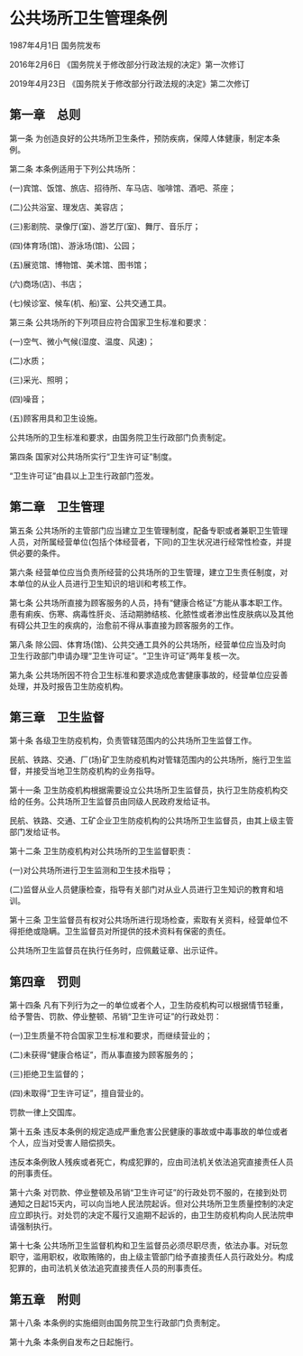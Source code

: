 # 公共场所卫生管理条例

1987年4月1日 国务院发布

2016年2月6日 《国务院关于修改部分行政法规的决定》第一次修订

2019年4月23日 《国务院关于修改部分行政法规的决定》第二次修订

<!-- INFO END -->

## 第一章　总则

第一条 为创造良好的公共场所卫生条件，预防疾病，保障人体健康，制定本条例。

第二条 本条例适用于下列公共场所：

(一)宾馆、饭馆、旅店、招待所、车马店、咖啡馆、酒吧、茶座；

(二)公共浴室、理发店、美容店；

(三)影剧院、录像厅(室)、游艺厅(室)、舞厅、音乐厅；

(四)体育场(馆)、游泳场(馆)、公园；

(五)展览馆、博物馆、美术馆、图书馆；

(六)商场(店)、书店；

(七)候诊室、候车(机、船)室、公共交通工具。

第三条 公共场所的下列项目应符合国家卫生标准和要求：

(一)空气、微小气候(湿度、温度、风速)；

(二)水质；

(三)采光、照明；

(四)噪音；

(五)顾客用具和卫生设施。

公共场所的卫生标准和要求，由国务院卫生行政部门负责制定。

第四条 国家对公共场所实行“卫生许可证”制度。

“卫生许可证”由县以上卫生行政部门签发。

## 第二章　卫生管理

第五条 公共场所的主管部门应当建立卫生管理制度，配备专职或者兼职卫生管理人员，对所属经营单位(包括个体经营者，下同)的卫生状况进行经常性检查，并提供必要的条件。

第六条 经营单位应当负责所经营的公共场所的卫生管理，建立卫生责任制度，对本单位的从业人员进行卫生知识的培训和考核工作。

第七条 公共场所直接为顾客服务的人员，持有“健康合格证”方能从事本职工作。患有痢疾、伤寒、病毒性肝炎、活动期肺结核、化脓性或者渗出性皮肤病以及其他有碍公共卫生的疾病的，治愈前不得从事直接为顾客服务的工作。

第八条 除公园、体育场(馆)、公共交通工具外的公共场所，经营单位应当及时向卫生行政部门申请办理“卫生许可证”。“卫生许可证”两年复核一次。

第九条 公共场所因不符合卫生标准和要求造成危害健康事故的，经营单位应妥善处理，并及时报告卫生防疫机构。

## 第三章　卫生监督

第十条 各级卫生防疫机构，负责管辖范围内的公共场所卫生监督工作。

民航、铁路、交通、厂(场)矿卫生防疫机构对管辖范围内的公共场所，施行卫生监督，并接受当地卫生防疫机构的业务指导。

第十一条 卫生防疫机构根据需要设立公共场所卫生监督员，执行卫生防疫机构交给的任务。公共场所卫生监督员由同级人民政府发给证书。

民航、铁路、交通、工矿企业卫生防疫机构的公共场所卫生监督员，由其上级主管部门发给证书。

第十二条 卫生防疫机构对公共场所的卫生监督职责：

(一)对公共场所进行卫生监测和卫生技术指导；

(二)监督从业人员健康检查，指导有关部门对从业人员进行卫生知识的教育和培训。

第十三条 卫生监督员有权对公共场所进行现场检查，索取有关资料，经营单位不得拒绝或隐瞒。卫生监督员对所提供的技术资料有保密的责任。

公共场所卫生监督员在执行任务时，应佩戴证章、出示证件。

## 第四章　罚则

第十四条 凡有下列行为之一的单位或者个人，卫生防疫机构可以根据情节轻重，给予警告、罚款、停业整顿、吊销“卫生许可证”的行政处罚：

(一)卫生质量不符合国家卫生标准和要求，而继续营业的；

(二)未获得“健康合格证”，而从事直接为顾客服务的；

(三)拒绝卫生监督的；

(四)未取得“卫生许可证”，擅自营业的。

罚款一律上交国库。

第十五条 违反本条例的规定造成严重危害公民健康的事故或中毒事故的单位或者个人，应当对受害人赔偿损失。

违反本条例致人残疾或者死亡，构成犯罪的，应由司法机关依法追究直接责任人员的刑事责任。

第十六条 对罚款、停业整顿及吊销“卫生许可证”的行政处罚不服的，在接到处罚通知之日起15天内，可以向当地人民法院起诉。但对公共场所卫生质量控制的决定应立即执行。对处罚的决定不履行又逾期不起诉的，由卫生防疫机构向人民法院申请强制执行。

第十七条 公共场所卫生监督机构和卫生监督员必须尽职尽责，依法办事。对玩忽职守，滥用职权，收取贿赂的，由上级主管部门给予直接责任人员行政处分。构成犯罪的，由司法机关依法追究直接责任人员的刑事责任。

## 第五章　附则

第十八条 本条例的实施细则由国务院卫生行政部门负责制定。

第十九条 本条例自发布之日起施行。